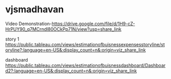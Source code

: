 # vjsmadhavan

Video Demonstration-https://drive.google.com/file/d/1H9-cZ-HrPUY90_q7MCrndl80OCkPp71N/view?usp=share_link

story 1 https://public.tableau.com/views/estimationofbuisnessexpensesstoryline/storyline?:language=en-US&:display_count=n&:origin=viz_share_link

dashboard https://public.tableau.com/views/estimationofbuisnessdashboard/Dashboard2?:language=en-US&:display_count=n&:origin=viz_share_link
